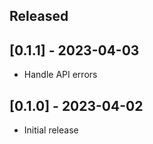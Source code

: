 ## Released

## [0.1.1] - 2023-04-03

- Handle API errors

## [0.1.0] - 2023-04-02

- Initial release
